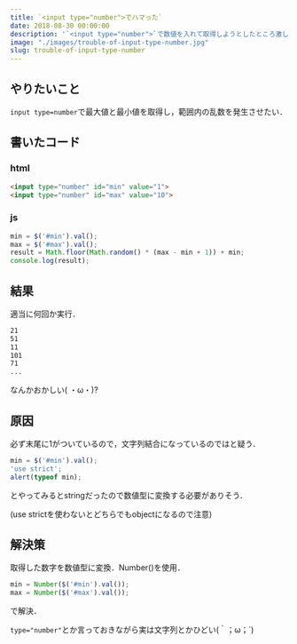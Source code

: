 ```yaml
---
title: `<input type="number">でハマった`
date: 2018-08-30 00:00:00
description: '`<input type="number">`で数値を入れて取得しようとしたところ激しくハマったのでメモ'
image: "./images/trouble-of-input-type-number.jpg"
slug: trouble-of-input-type-number
---
```


## **やりたいこと**
`input type=number`で最大値と最小値を取得し，範囲内の乱数を発生させたい．

## **書いたコード**

### **html**

```html
<input type="number" id="min" value="1">
<input type="number" id="max" value="10">
```

### **js**

```javascript
min = $('#min').val();
max = $('#max').val();
result = Math.floor(Math.random() * (max - min + 1)) + min;
console.log(result);
```

## **結果**

適当に何回か実行．

```bash
21
51
11
101
71
...
```

なんかおかしい( ・ω・)?

## **原因**

必ず末尾に1がついているので，文字列結合になっているのではと疑う．

```javascript
min = $('#min').val();
'use strict';
alert(typeof min);
```

とやってみるとstringだったので数値型に変換する必要がありそう．

(use strictを使わないとどちらでもobjectになるので注意)

## **解決策**

取得した数字を数値型に変換．Number()を使用．

```javascript
min = Number($('#min').val());
max = Number($('#max').val());
```

で解決．

`type="number"`とか言っておきながら実は文字列とかひどい(｀；ω；´)
